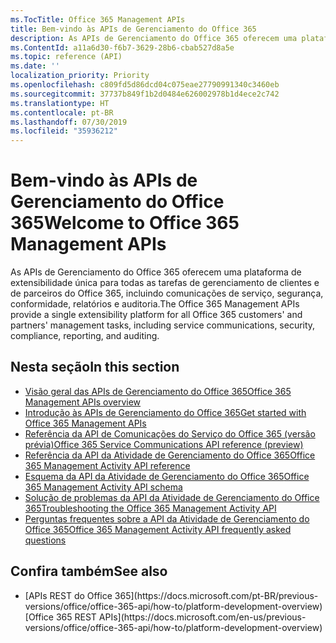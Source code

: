 ```yaml
---
ms.TocTitle: Office 365 Management APIs
title: Bem-vindo às APIs de Gerenciamento do Office 365
description: As APIs de Gerenciamento do Office 365 oferecem uma plataforma de extensibilidade única para todas as tarefas de gerenciamento de clientes e de parceiros do Office 365, incluindo comunicações de serviço, segurança, conformidade, relatórios e auditoria.
ms.ContentId: a11a6d30-f6b7-3629-28b6-cbab527d8a5e
ms.topic: reference (API)
ms.date: ''
localization_priority: Priority
ms.openlocfilehash: c809fd5d86dcd04c075eae27790991340c3460eb
ms.sourcegitcommit: 37737b849f1b2d0484e626002978b1d4ece2c742
ms.translationtype: HT
ms.contentlocale: pt-BR
ms.lasthandoff: 07/30/2019
ms.locfileid: "35936212"
---
```

# <a name="welcome-to-office-365-management-apis"></a><span data-ttu-id="45793-103">Bem-vindo às APIs de Gerenciamento do Office 365</span><span class="sxs-lookup"><span data-stu-id="45793-103">Welcome to Office 365 Management APIs</span></span>

<span data-ttu-id="45793-104">As APIs de Gerenciamento do Office 365 oferecem uma plataforma de extensibilidade única para todas as tarefas de gerenciamento de clientes e de parceiros do Office 365, incluindo comunicações de serviço, segurança, conformidade, relatórios e auditoria.</span><span class="sxs-lookup"><span data-stu-id="45793-104">The Office 365 Management APIs provide a single extensibility platform for all Office 365 customers' and partners' management tasks, including service communications, security, compliance, reporting, and auditing.</span></span>

## <a name="in-this-section"></a><span data-ttu-id="45793-105">Nesta seção</span><span class="sxs-lookup"><span data-stu-id="45793-105">In this section</span></span>

- [<span data-ttu-id="45793-106">Visão geral das APIs de Gerenciamento do Office 365</span><span class="sxs-lookup"><span data-stu-id="45793-106">Office 365 Management APIs overview</span></span>](office-365-management-apis-overview.md)
- [<span data-ttu-id="45793-107">Introdução às APIs de Gerenciamento do Office 365</span><span class="sxs-lookup"><span data-stu-id="45793-107">Get started with Office 365 Management APIs</span></span>](get-started-with-office-365-management-apis.md)
- [<span data-ttu-id="45793-108">Referência da API de Comunicações do Serviço do Office 365 (versão prévia)</span><span class="sxs-lookup"><span data-stu-id="45793-108">Office 365 Service Communications API reference (preview)</span></span>](office-365-service-communications-api-reference.md)
- [<span data-ttu-id="45793-109">Referência da API da Atividade de Gerenciamento do Office 365</span><span class="sxs-lookup"><span data-stu-id="45793-109">Office 365 Management Activity API reference</span></span>](office-365-management-activity-api-reference.md)
- [<span data-ttu-id="45793-110">Esquema da API da Atividade de Gerenciamento do Office 365</span><span class="sxs-lookup"><span data-stu-id="45793-110">Office 365 Management Activity API schema</span></span>](office-365-management-activity-api-schema.md)
- [<span data-ttu-id="45793-111">Solução de problemas da API da Atividade de Gerenciamento do Office 365</span><span class="sxs-lookup"><span data-stu-id="45793-111">Troubleshooting the Office 365 Management Activity API</span></span>](troubleshooting-the-office-365-management-activity-api.md)
- [<span data-ttu-id="45793-112">Perguntas frequentes sobre a API da Atividade de Gerenciamento do Office 365</span><span class="sxs-lookup"><span data-stu-id="45793-112">Office 365 Management Activity API frequently asked questions</span></span>](office-365-management-activity-api-faq.md)

## <a name="see-also"></a><span data-ttu-id="45793-113">Confira também</span><span class="sxs-lookup"><span data-stu-id="45793-113">See also</span></span>

- <span data-ttu-id="45793-114">
  [APIs REST do Office 365](https://docs.microsoft.com/pt-BR/previous-versions/office/office-365-api/how-to/platform-development-overview)</span><span class="sxs-lookup"><span data-stu-id="45793-114">[Office 365 REST APIs](https://docs.microsoft.com/en-us/previous-versions/office/office-365-api/how-to/platform-development-overview)</span></span>
